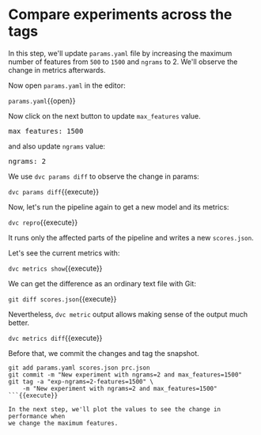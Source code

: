 # Compare experiments across the tags

In this step, we'll update `params.yaml` file by increasing the maximum number of
features from `500` to `1500` and `ngrams` to 2. We'll observe the change in metrics
afterwards.

Now open `params.yaml` in the editor: 

`params.yaml`{{open}}

Now click on the next button to update `max_features` value.

<pre class="file" data-filename="project/params.yaml" data-target="insert" data-marker="max_features: 500">
max_features: 1500
</pre>

and also update `ngrams` value:

<pre class="file" data-filename="project/params.yaml" data-target="insert" data-marker="ngrams: 1">
ngrams: 2
</pre>

We use `dvc params diff` to observe the change in params:

`dvc params diff`{{execute}}

Now, let's run the pipeline again to get a new model and its metrics: 

`dvc repro`{{execute}}

It runs only the affected parts of the pipeline and writes a new `scores.json`. 

Let's see the current metrics with:

`dvc metrics show`{{execute}}

We can get the difference as an ordinary text file with Git: 

`git diff scores.json`{{execute}}

Nevertheless, `dvc metric` output allows making sense of the output much better.

`dvc metrics diff`{{execute}}

Before that, we commit the changes and tag the snapshot.

```
git add params.yaml scores.json prc.json
git commit -m "New experiment with ngrams=2 and max_features=1500"
git tag -a "exp-ngrams=2-features=1500" \
    -m "New experiment with ngrams=2 and max_features=1500"
```{{execute}}

In the next step, we'll plot the values to see the change in performance when
we change the maximum features.
